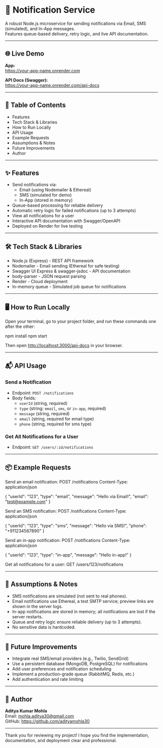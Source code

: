 # 🚀 Notification Service

A robust Node.js microservice for sending notifications via Email, SMS (simulated), and In-App messages.  
Features queue-based delivery, retry logic, and live API documentation.

---

## 🌐 Live Demo

**App:**  
https://your-app-name.onrender.com

**API Docs (Swagger):**  
https://your-app-name.onrender.com/api-docs

---

## 📖 Table of Contents

- Features
- Tech Stack & Libraries
- How to Run Locally
- API Usage
- Example Requests
- Assumptions & Notes
- Future Improvements
- Author

---

## ✨ Features

- Send notifications via:
  - Email (using Nodemailer & Ethereal)
  - SMS (simulated for demo)
  - In-App (stored in memory)
- Queue-based processing for reliable delivery
- Automatic retry logic for failed notifications (up to 3 attempts)
- View all notifications for a user
- Interactive API documentation with Swagger/OpenAPI
- Deployed on Render for live testing

---

## 🛠️ Tech Stack & Libraries

- Node.js (Express) - REST API framework
- Nodemailer - Email sending (Ethereal for safe testing)
- Swagger UI Express & swagger-jsdoc - API documentation
- body-parser - JSON request parsing
- Render - Cloud deployment
- In-memory queue - Simulated job queue for notifications

---

## 🖥️ How to Run Locally

Open your terminal, go to your project folder, and run these commands one after the other:

npm install
npm start

Then open [http://localhost:3000/api-docs](http://localhost:3000/api-docs) in your browser.

---

## 📬 API Usage

### Send a Notification

- Endpoint: `POST /notifications`
- Body fields:
  - `userId` (string, required)
  - `type` (string: `email`, `sms`, or `in-app`, required)
  - `message` (string, required)
  - `email` (string, required for email type)
  - `phone` (string, required for sms type)

### Get All Notifications for a User

- Endpoint: `GET /users/:id/notifications`

---

## 📦 Example Requests

Send an email notification:
POST /notifications
Content-Type: application/json

{
  "userId": "123",
  "type": "email",
  "message": "Hello via Email!",
  "email": "test@example.com"
}

Send an SMS notification:
POST /notifications
Content-Type: application/json

{
  "userId": "123",
  "type": "sms",
  "message": "Hello via SMS!",
  "phone": "+911234567890"
}

Send an in-app notification:
POST /notifications
Content-Type: application/json

{
  "userId": "123",
  "type": "in-app",
  "message": "Hello in-app!"
}

Get all notifications for a user:
GET /users/123/notifications

---

## 📝 Assumptions & Notes

- SMS notifications are simulated (not sent to real phones).
- Email notifications use Ethereal, a test SMTP service; preview links are shown in the server logs.
- In-app notifications are stored in memory; all notifications are lost if the server restarts.
- Queue and retry logic ensure reliable delivery (up to 3 attempts).
- No sensitive data is hardcoded.

---

## 🚧 Future Improvements

- Integrate real SMS/email providers (e.g., Twilio, SendGrid)
- Use a persistent database (MongoDB, PostgreSQL) for notifications
- Add user preferences and notification scheduling
- Implement a production-grade queue (RabbitMQ, Redis, etc.)
- Add authentication and rate limiting

---

## 👤 Author

**Aditya Kumar Mohla**  
Email: mohla.aditya30@gmail.com  
GitHub: https://github.com/adityamohla30

---

Thank you for reviewing my project! I hope you find the implementation, documentation, and deployment clear and professional.
